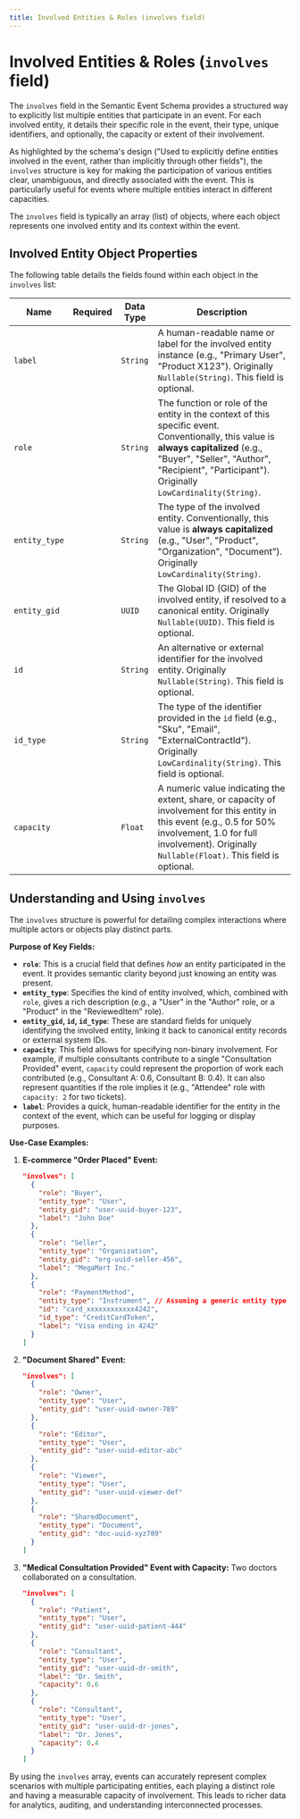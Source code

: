 ```yaml
---
title: Involved Entities & Roles (involves field)
---
```


# Involved Entities & Roles (`involves` field)

The `involves` field in the Semantic Event Schema provides a structured way to explicitly list multiple entities that participate in an event. For each involved entity, it details their specific role in the event, their type, unique identifiers, and optionally, the capacity or extent of their involvement.

As highlighted by the schema's design ("Used to explicitly define entities involved in the event, rather than implicitly through other fields"), the `involves` structure is key for making the participation of various entities clear, unambiguous, and directly associated with the event. This is particularly useful for events where multiple entities interact in different capacities.

The `involves` field is typically an array (list) of objects, where each object represents one involved entity and its context within the event.

## Involved Entity Object Properties

The following table details the fields found within each object in the `involves` list:

| Name          | Required | Data Type | Description                                                                                                                                                                                             |
|---------------|----------|-----------|---------------------------------------------------------------------------------------------------------------------------------------------------------------------------------------------------------|
| `label`       |          | `String`  | A human-readable name or label for the involved entity instance (e.g., "Primary User", "Product X123"). Originally `Nullable(String)`. This field is optional.                                          |
| `role`        |          | `String`  | The function or role of the entity in the context of this specific event. Conventionally, this value is **always capitalized** (e.g., "Buyer", "Seller", "Author", "Recipient", "Participant"). Originally `LowCardinality(String)`. |
| `entity_type` |          | `String`  | The type of the involved entity. Conventionally, this value is **always capitalized** (e.g., "User", "Product", "Organization", "Document"). Originally `LowCardinality(String)`.                       |
| `entity_gid`  |          | `UUID`    | The Global ID (GID) of the involved entity, if resolved to a canonical entity. Originally `Nullable(UUID)`. This field is optional.                                                                      |
| `id`          |          | `String`  | An alternative or external identifier for the involved entity. Originally `Nullable(String)`. This field is optional.                                                                                     |
| `id_type`     |          | `String`  | The type of the identifier provided in the `id` field (e.g., "Sku", "Email", "ExternalContractId"). Originally `LowCardinality(String)`. This field is optional.                                         |
| `capacity`    |          | `Float`   | A numeric value indicating the extent, share, or capacity of involvement for this entity in this event (e.g., 0.5 for 50% involvement, 1.0 for full involvement). Originally `Nullable(Float)`. This field is optional. |

## Understanding and Using `involves`

The `involves` structure is powerful for detailing complex interactions where multiple actors or objects play distinct parts.

**Purpose of Key Fields:**

*   **`role`**: This is a crucial field that defines *how* an entity participated in the event. It provides semantic clarity beyond just knowing an entity was present.
*   **`entity_type`**: Specifies the kind of entity involved, which, combined with `role`, gives a rich description (e.g., a "User" in the "Author" role, or a "Product" in the "ReviewedItem" role).
*   **`entity_gid`, `id`, `id_type`**: These are standard fields for uniquely identifying the involved entity, linking it back to canonical entity records or external system IDs.
*   **`capacity`**: This field allows for specifying non-binary involvement. For example, if multiple consultants contribute to a single "Consultation Provided" event, `capacity` could represent the proportion of work each contributed (e.g., Consultant A: 0.6, Consultant B: 0.4). It can also represent quantities if the role implies it (e.g., "Attendee" role with `capacity: 2` for two tickets).
*   **`label`**: Provides a quick, human-readable identifier for the entity in the context of the event, which can be useful for logging or display purposes.

**Use-Case Examples:**

1.  **E-commerce "Order Placed" Event:**
    ```json
    "involves": [
      {
        "role": "Buyer",
        "entity_type": "User",
        "entity_gid": "user-uuid-buyer-123",
        "label": "John Doe"
      },
      {
        "role": "Seller",
        "entity_type": "Organization",
        "entity_gid": "org-uuid-seller-456",
        "label": "MegaMart Inc."
      },
      {
        "role": "PaymentMethod",
        "entity_type": "Instrument", // Assuming a generic entity type for payment instruments
        "id": "card_xxxxxxxxxxxx4242",
        "id_type": "CreditCardToken",
        "label": "Visa ending in 4242"
      }
    ]
    ```

2.  **"Document Shared" Event:**
    ```json
    "involves": [
      {
        "role": "Owner",
        "entity_type": "User",
        "entity_gid": "user-uuid-owner-789"
      },
      {
        "role": "Editor",
        "entity_type": "User",
        "entity_gid": "user-uuid-editor-abc"
      },
      {
        "role": "Viewer",
        "entity_type": "User",
        "entity_gid": "user-uuid-viewer-def"
      },
      {
        "role": "SharedDocument",
        "entity_type": "Document",
        "entity_gid": "doc-uuid-xyz789"
      }
    ]
    ```

3.  **"Medical Consultation Provided" Event with Capacity:**
    Two doctors collaborated on a consultation.
    ```json
    "involves": [
      {
        "role": "Patient",
        "entity_type": "User",
        "entity_gid": "user-uuid-patient-444"
      },
      {
        "role": "Consultant",
        "entity_type": "User",
        "entity_gid": "user-uuid-dr-smith",
        "label": "Dr. Smith",
        "capacity": 0.6
      },
      {
        "role": "Consultant",
        "entity_type": "User",
        "entity_gid": "user-uuid-dr-jones",
        "label": "Dr. Jones",
        "capacity": 0.4
      }
    ]
    ```

By using the `involves` array, events can accurately represent complex scenarios with multiple participating entities, each playing a distinct role and having a measurable capacity of involvement. This leads to richer data for analytics, auditing, and understanding interconnected processes.
